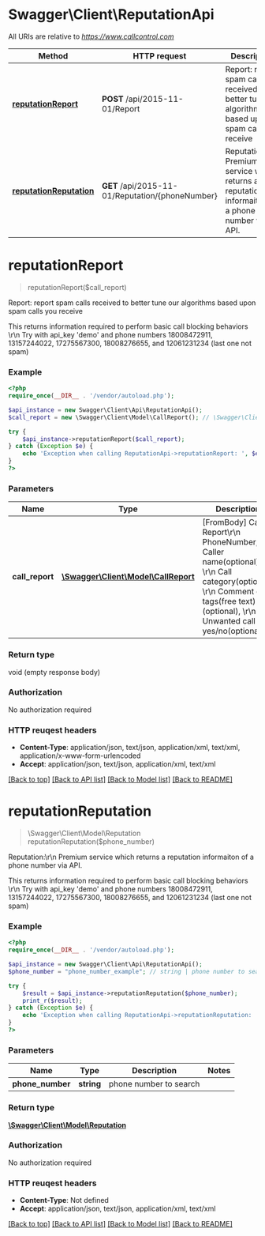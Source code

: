 # Swagger\Client\ReputationApi

All URIs are relative to *https://www.callcontrol.com*

Method | HTTP request | Description
------------- | ------------- | -------------
[**reputationReport**](ReputationApi.md#reputationReport) | **POST** /api/2015-11-01/Report | Report: report spam calls received to better tune our algorithms based upon spam calls you receive
[**reputationReputation**](ReputationApi.md#reputationReputation) | **GET** /api/2015-11-01/Reputation/{phoneNumber} | Reputation:\r\n            Premium service which returns a reputation informaiton of a phone number via API.


# **reputationReport**
> reputationReport($call_report)

Report: report spam calls received to better tune our algorithms based upon spam calls you receive

This returns information required to perform basic call blocking behaviors<br />\r\n            Try with api_key 'demo' and phone numbers 18008472911, 13157244022, 17275567300, 18008276655, and 12061231234 (last one not spam)

### Example 
```php
<?php
require_once(__DIR__ . '/vendor/autoload.php');

$api_instance = new Swagger\Client\Api\ReputationApi();
$call_report = new \Swagger\Client\Model\CallReport(); // \Swagger\Client\Model\CallReport | [FromBody] Call Report\r\n            PhoneNumber, \r\n            Caller name(optional), \r\n            Call category(optional), \r\n            Comment or tags(free text) (optional), \r\n            Unwanted call  - yes/no(optional),

try { 
    $api_instance->reputationReport($call_report);
} catch (Exception $e) {
    echo 'Exception when calling ReputationApi->reputationReport: ', $e->getMessage(), "\n";
}
?>
```

### Parameters

Name | Type | Description  | Notes
------------- | ------------- | ------------- | -------------
 **call_report** | [**\Swagger\Client\Model\CallReport**](\Swagger\Client\Model\CallReport.md)| [FromBody] Call Report\r\n            PhoneNumber, \r\n            Caller name(optional), \r\n            Call category(optional), \r\n            Comment or tags(free text) (optional), \r\n            Unwanted call  - yes/no(optional), | 

### Return type

void (empty response body)

### Authorization

No authorization required

### HTTP reuqest headers

 - **Content-Type**: application/json, text/json, application/xml, text/xml, application/x-www-form-urlencoded
 - **Accept**: application/json, text/json, application/xml, text/xml

[[Back to top]](#) [[Back to API list]](../README.md#documentation-for-api-endpoints) [[Back to Model list]](../README.md#documentation-for-models) [[Back to README]](../README.md)

# **reputationReputation**
> \Swagger\Client\Model\Reputation reputationReputation($phone_number)

Reputation:\r\n            Premium service which returns a reputation informaiton of a phone number via API.

This returns information required to perform basic call blocking behaviors<br />\r\n            Try with api_key 'demo' and phone numbers 18008472911, 13157244022, 17275567300, 18008276655, and 12061231234 (last one not spam)

### Example 
```php
<?php
require_once(__DIR__ . '/vendor/autoload.php');

$api_instance = new Swagger\Client\Api\ReputationApi();
$phone_number = "phone_number_example"; // string | phone number to search

try { 
    $result = $api_instance->reputationReputation($phone_number);
    print_r($result);
} catch (Exception $e) {
    echo 'Exception when calling ReputationApi->reputationReputation: ', $e->getMessage(), "\n";
}
?>
```

### Parameters

Name | Type | Description  | Notes
------------- | ------------- | ------------- | -------------
 **phone_number** | **string**| phone number to search | 

### Return type

[**\Swagger\Client\Model\Reputation**](Reputation.md)

### Authorization

No authorization required

### HTTP reuqest headers

 - **Content-Type**: Not defined
 - **Accept**: application/json, text/json, application/xml, text/xml

[[Back to top]](#) [[Back to API list]](../README.md#documentation-for-api-endpoints) [[Back to Model list]](../README.md#documentation-for-models) [[Back to README]](../README.md)

